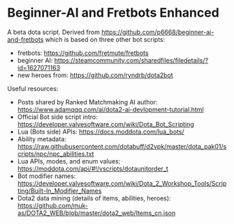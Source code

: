 # Beginner-AI and Fretbots Enhanced
 A beta dota script. Derived from https://github.com/p6668/beginner-ai-and-fretbots which is based on three other bot scripts:
- fretbots: https://github.com/fretmute/fretbots
- beginner AI: https://steamcommunity.com/sharedfiles/filedetails/?id=1627071163
- new heroes from: https://github.com/ryndrb/dota2bot


Useful resources:
- Posts shared by Ranked Matchmaking AI author: https://www.adamqqq.com/ai/dota2-ai-devlopment-tutorial.html
- Official Bot side script intro: https://developer.valvesoftware.com/wiki/Dota_Bot_Scripting
- Lua (Bots side) APIs: https://docs.moddota.com/lua_bots/
- Ability metadata: https://raw.githubusercontent.com/dotabuff/d2vpk/master/dota_pak01/scripts/npc/npc_abilities.txt
- Lua APIs, modes, and enum values: https://moddota.com/api/#!/vscripts/dotaunitorder_t
- Bot modifier names: https://developer.valvesoftware.com/wiki/Dota_2_Workshop_Tools/Scripting/Built-In_Modifier_Names
- Dota2 data mining (details of items, abilities, heroes): https://github.com/muk-as/DOTA2_WEB/blob/master/dota2_web/Items_cn.json

